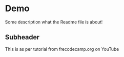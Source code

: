 # Demo

Some description what the Readme file is about!

## Subheader

This is as per tutorial from frecodecamp.org on YouTube
